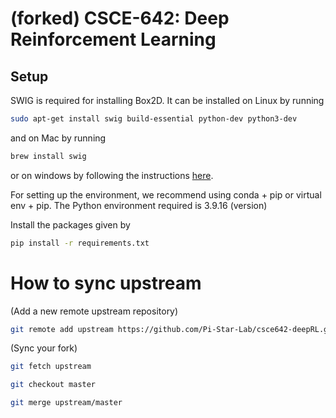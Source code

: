 # (forked) CSCE-642: Deep Reinforcement Learning

## Setup

SWIG is required for installing Box2D. It can be installed on Linux by running 
```bash
sudo apt-get install swig build-essential python-dev python3-dev
```
and on Mac by running
```bash
brew install swig
```
or on windows by following the instructions [here](https://open-box.readthedocs.io/en/latest/installation/install_swig.html).

For setting up the environment, we recommend using conda + pip or virtual env + pip. The Python environment required is 3.9.16 (version)

 Install the packages given by
```bash
pip install -r requirements.txt
```

# How to sync upstream
(Add a new remote upstream repository)
```bash
git remote add upstream https://github.com/Pi-Star-Lab/csce642-deepRL.git 
```

(Sync your fork)
```bash
git fetch upstream
```
```bash
git checkout master
```
```bash
git merge upstream/master
```

